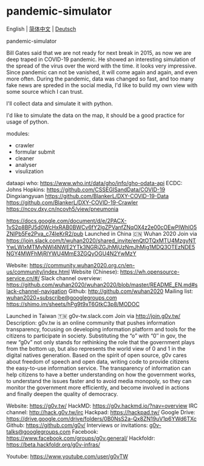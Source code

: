 # pandemic-simulator
English | [简体中文](README.cn.md) | [Deutsch](README.de.md) 

pandemic-simulator



Bill Gates said that we are not ready for next break in 2015, as now we are deep traped in COVID-19 pandemic. He showed an interesting simulation of the spread of the virus over the word with the time. it looks very impressive.
Since pandemic can not be vanished, it will come again and again, and even more often. During the pandemic, data was changed so fast, and too many fake news are spreded in the social media, I'd like to build my own view with some source which I can trust.

I'll collect data and simulate it with python. 

I'd like to simulate the data on the map, it should be a good practice for usage of python.

modules:
- crawler
- formular submit
- cleaner
- analyser
- visulization


dataapi
who: https://www.who.int/data/gho/info/gho-odata-api
ECDC: 
Johns Hopkins:
https://github.com/CSSEGISandData/COVID-19
Dingxiangyuan
https://github.com/BlankerL/DXY-COVID-19-Data
https://github.com/BlankerL/DXY-COVID-19-Crawler
https://ncov.dxy.cn/ncovh5/view/pneumonia

https://docs.google.com/document/d/e/2PACX-1vS2p8BPJ5d0WcHxRAB0BWCv6fY2lgZPVanfZNqOX4z2e00cOEwPIWhlO5ZNlPb5Fe2Pva_c74leKrR2/pub
Launched in China 🇨🇳
Wuhan 2020
Join via https://join.slack.com/t/wuhan2020/shared_invite/enQtOTQxMTU4MzgyNTYwLWIxMTMyNWI4NWE2YTk3NGRjZGJhMjUzNmJhMjg1MDQ3OTEzNDE5NGY4MWFhMjRlYWU4MmE3ZGQyOGU4N2YwMzY

Website: https://community.wuhan2020.org.cn/en-us/community/index.html
Website (Chinese): https://wh.opensource-service.cn/#/
Slack channel overview: https://github.com/wuhan2020/wuhan2020/blob/master/README_EN.md#slack-channel-navigation
Github: http://github.com/wuhan2020
Mailing list: wuhan2020+subscribe@googlegroups.com
https://shimo.im/sheets/hPg9t9xT6GtkC3p8/MODOC

Launched in Taiwan 🇹🇼
g0v-tw.slack.com
Join via http://join.g0v.tw/
Description: g0v.tw is an online community that pushes information transparency, focusing on developing information platform and tools for the citizens to participate in society. Substituting the “o” with “0″ in gov, the new “g0v” not only stands for rethinking the role that the government plays from the bottom up, but also represents the world view of 0 and 1 in the digital natives generation. Based on the spirit of open source, g0v cares about freedom of speech and open data, writing code to provide citizens the easy-to-use information service. The transparency of information can help citizens to have a better understanding on how the government works, to understand the issues faster and to avoid media monopoly, so they can monitor the government more efficiently, and become involved in actions and finally deepen the quality of democracy.


Website: https://g0v.tw/
HackMD: https://g0v.hackmd.io/?nav=overview
IRC channel: http://hack.g0v.tw/irc
Hackpad: https://hackpad.tw/
Google Drive: https://drive.google.com/drive/folders/0B0NsS2a-Qx8ZN19uV1p6YWd6TXc
Github: https://github.com/g0v/
Interviews or invitations: g0v-talks@googlegroups.com
Facebook: https://www.facebook.com/groups/g0v.general/
Hackfoldr: https://beta.hackfoldr.org/g0v-infras/

Youtube: https://www.youtube.com/user/g0vTW
